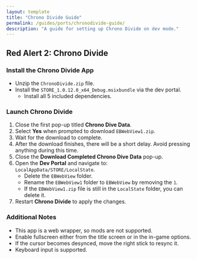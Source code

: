 ```yaml
---
layout: template
title: "Chrono Divide Guide"
permalink: /guides/ports/chronodivide-guide/
description: "A guide for setting up Chrono Divide on dev mode."
---
```


## Red Alert 2: Chrono Divide

### Install the Chrono Divide App
- Unzip the `ChronoDivide.zip` file.
- Install the `STORE_1.0.12.0_x64_Debug.msixbundle` via the dev portal.
   - Install all 5 included dependencies.

### Launch Chrono Divide
1. Close the first pop-up titled **Chrono Dive Data**.  
2. Select **Yes** when prompted to download `EBWebView1.zip`.  
3. Wait for the download to complete.  
4. After the download finishes, there will be a short delay. Avoid pressing anything during this time.  
5. Close the **Download Completed Chrono Dive Data** pop-up.  
6. Open the **Dev Portal** and navigate to:  
   `LocalAppData/STORE/LocalState`.  
   - Delete the `EBWebView` folder.  
   - Rename the `EBWebView1` folder to `EBWebView` by removing the `1`.  
   - If the `EBWebView1.zip` file is still in the `LocalState` folder, you can delete it.  
7. Restart **Chrono Divide** to apply the changes.  

### Additional Notes
- This app is a web wrapper, so mods are not supported.  
- Enable fullscreen either from the title screen or in the in-game options.  
- If the cursor becomes desynced, move the right stick to resync it.
- Keyboard input is supported.